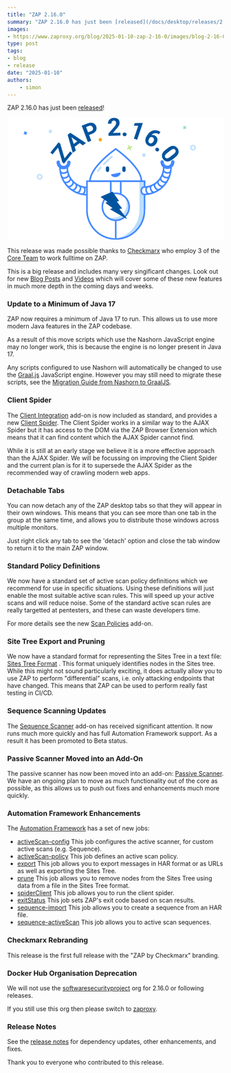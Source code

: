 ```yaml
---
title: "ZAP 2.16.0"
summary: "ZAP 2.16.0 has just been [released](/docs/desktop/releases/2.16.0/). It includes a brand new spider, detachable tabs, policy definitions, and lots more..."
images:
- https://www.zaproxy.org/blog/2025-01-10-zap-2-16-0/images/blog-2-16-0.png
type: post
tags:
- blog
- release
date: "2025-01-10"
authors:
    - simon
---
```

ZAP 2.16.0 has just been [released](/docs/desktop/releases/2.16.0/)!

![ZAPbot with 2.16.0 banner](images/blog-2-16-0.png)

This release was made possible thanks to [Checkmarx](https://checkmarx.com/) 
who employ 3 of the [Core Team](/docs/team/) to work fulltime on ZAP.

This is a big release and includes many very singificant changes.
Look out for new [Blog Posts](/blog/) and [Videos](/videos/) which will cover some of these new features in much more depth in the coming days and weeks.

### Update to a Minimum of Java 17

ZAP now requires a minimum of Java 17 to run. This allows us to use more modern Java features in the ZAP codebase.

As a result of this move scripts which use the Nashorn JavaScript engine may no longer work, 
this is because the engine is no longer present in Java 17.

Any scripts configured to use Nashorn will automatically be changed to use the 
[Graal.js](/docs/desktop/addons/graalvm-javascript/) JavaScript engine.
However you may still need to migrate these scripts, see the 
[Migration Guide from Nashorn to GraalJS](https://www.graalvm.org/latest/reference-manual/js/NashornMigrationGuide/).

### Client Spider

The [Client Integration](/docs/desktop/addons/client-side-integration/) add-on is now included as standard, and provides a new 
[Client Spider](/docs/desktop/addons/client-side-integration/spider/).
The Client Spider works in a similar way to the AJAX Spider but it has access to the DOM via the ZAP Browser Extension
which means that it can find content which the AJAX Spider cannot find.

While it is still at an early stage we believe it is a more effective approach than the AJAX Spider.
We will be focussing on improving the Client Spider and the current plan is for it to supersede the AJAX Spider
as the recommended way of crawling modern web apps.

### Detachable Tabs

You can now detach any of the ZAP desktop tabs so that they will appear in their own windows.
This means that you can see more than one tab in the group at the same time, and allows you to distribute those windows
across multiple monitors. 

Just right click any tab to see the 'detach' option and close the tab window to return it to the main ZAP window.

### Standard Policy Definitions

We now have a standard set of active scan policy definitions which we recommend for use in specific situations.
Using these definitions will just enable the most suitable active scan rules. This will speed up your active scans
and will reduce noise. Some of the standard active scan rules are really targetted at pentesters, and these can waste 
developers time.

For more details see the new [Scan Policies](/docs/desktop/addons/scan-policies/) add-on.

### Site Tree Export and Pruning

We now have a standard format for representing the Sites Tree in a text file: 
[Sites Tree Format](/docs/desktop/addons/import-export/sites-tree-format/) .
This format uniquely identifies nodes in the Sites tree.
While this might not sound particularly exciting, it does actually allow you to use ZAP to perform "differential" scans,
i.e. only attacking endpoints that have changed. This means that ZAP can be used to perform really fast testing in CI/CD.

### Sequence Scanning Updates

The [Sequence Scanner](/docs/desktop/addons/sequence-scanner/) add-on has received
significant attention. It now runs much more quickly and has full Automation Framework support.
As a result it has been promoted to Beta status.

### Passive Scanner Moved into an Add-On

The passive scanner has now been moved into an add-on: [Passive Scanner](/docs/desktop/addons/passive-scanner/).
We have an ongoing plan to move as much functionality out of the core as possible, as this allows us to push out fixes and
enhancements much more quickly.

### Automation Framework Enhancements

The [Automation Framework](/docs/automate/automation-framework/) has a set of new jobs:

* [activeScan-config](/docs/desktop/addons/automation-framework/job-ascanconfig/) This job configures the active scanner, for custom active scans (e.g. Sequence).
* [activeScan-policy](/docs/desktop/addons/automation-framework/job-ascanpolicy/) This job defines an active scan policy.
* [export](/docs/desktop/addons/import-export/automation/) This job allows you to export messages in HAR format or as URLs as well as exporting the Sites Tree.
* [prune](/docs/desktop/addons/import-export/automation/) This job allows you to remove nodes from the Sites Tree using data from a file in the Sites Tree format.
* [spiderClient](/docs/desktop/addons/client-side-integration/automation/) This job allows you to run the client spider.
* [exitStatus](/docs/desktop/addons/automation-framework/job-exitstatus/) This job sets ZAP's exit code based on scan results.
* [sequence-import](/docs/desktop/addons/sequence-scanner/automation/) This job allows you to create a sequence from an HAR file.
* [sequence-activeScan](/docs/desktop/addons/sequence-scanner/automation/) This job allows you to active scan sequences.

### Checkmarx Rebranding

This release is the first full release with the "ZAP by Checkmarx" branding.

### Docker Hub Organisation Deprecation

We will not use the [softwaresecurityproject](https://hub.docker.com/u/softwaresecurityproject) org for 2.16.0 or following releases.

If you still use this org then please switch to [zaproxy](https://hub.docker.com/u/zaproxy).
 
### Release Notes

See the [release notes](/docs/desktop/releases/2.16.0/) for dependency updates, other enhancements, and fixes.  
  
Thank you to everyone who contributed to this release.
